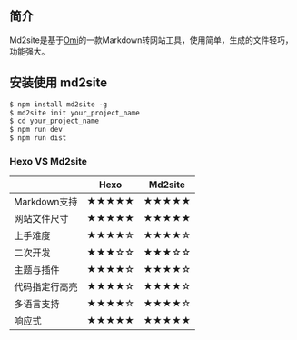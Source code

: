 ## 简介

Md2site是基于[Omi](https://github.com/Tencent/omi)的一款Markdown转网站工具，使用简单，生成的文件轻巧，功能强大。

## 安装使用 md2site

``` js {2,4-5}
$ npm install md2site -g
$ md2site init your_project_name
$ cd your_project_name
$ npm run dev
$ npm run dist
```

### Hexo VS Md2site

|    | Hexo        | Md2site  |
| ------------- |:-------------:|:-----:|
| Markdown支持 | ★★★★★| ★★★★★ |
| 网站文件尺寸    | ★★★★★   |   ★★★★★ |
| 上手难度  | ★★★★☆| ★★★★☆ |
| 二次开发 | ★★★☆☆     |   ★★★☆☆ |
| 主题与插件 | ★★★★☆     |   ★★★★☆ |
| 代码指定行高亮 | ★★★★☆    |   ★★★★☆ |
| 多语言支持 | ★★★★☆    |   ★★★★☆ |
| 响应式 | ★★★★★    |   ★★★★★ |

